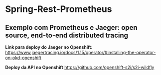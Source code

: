 # Spring-Rest-Prometheus

## Exemplo com Prometheus e Jaeger: open source, end-to-end distributed tracing

**Link para deploy do Jaeger no Openshift:**
https://www.jaegertracing.io/docs/1.15/operator/#installing-the-operator-on-okd-openshift

**Deploy da API no Openshift**
https://github.com/openshift-s2i/s2i-wildfly








